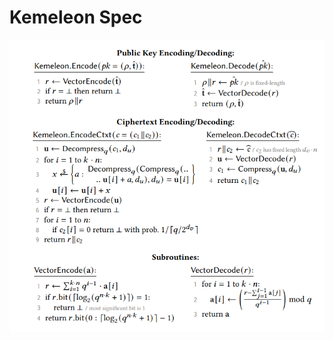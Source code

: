 

# Kemeleon Spec

<p align="center">
  <img src="doc/kemeleon_scheme_gunther_etal.png" alt="Combine Kemeleon protocol"/>
</p>

